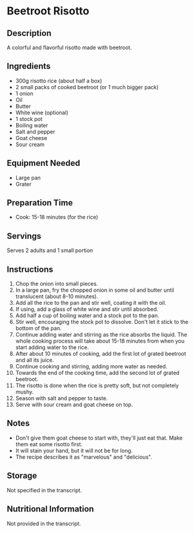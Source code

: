# Beetroot Risotto

## Description
A colorful and flavorful risotto made with beetroot.

## Ingredients
- 300g risotto rice (about half a box)
- 2 small packs of cooked beetroot (or 1 much bigger pack)
- 1 onion
- Oil
- Butter
- White wine (optional)
- 1 stock pot
- Boiling water
- Salt and pepper
- Goat cheese
- Sour cream

## Equipment Needed
- Large pan
- Grater

## Preparation Time
- Cook: 15-18 minutes (for the rice)

## Servings
Serves 2 adults and 1 small portion

## Instructions
1. Chop the onion into small pieces.
2. In a large pan, fry the chopped onion in some oil and butter until translucent (about 8-10 minutes).
3. Add all the rice to the pan and stir well, coating it with the oil.
4. If using, add a glass of white wine and stir until absorbed.
5. Add half a cup of boiling water and a stock pot to the pan.
6. Stir well, encouraging the stock pot to dissolve. Don't let it stick to the bottom of the pan.
7. Continue adding water and stirring as the rice absorbs the liquid. The whole cooking process will take about 15-18 minutes from when you start adding water to the rice.
8. After about 10 minutes of cooking, add the first lot of grated beetroot and all its juice.
9. Continue cooking and stirring, adding more water as needed.
10. Towards the end of the cooking time, add the second lot of grated beetroot.
11. The risotto is done when the rice is pretty soft, but not completely mushy.
12. Season with salt and pepper to taste.
13. Serve with sour cream and goat cheese on top.

## Notes
- Don't give them goat cheese to start with, they'll just eat that. Make them eat some risotto first.
- It will stain your hand, but it will not be for long.
- The recipe describes it as "marvelous" and "delicious".

## Storage
Not specified in the transcript.

## Nutritional Information
Not provided in the transcript.
